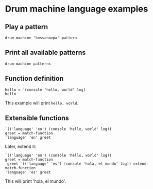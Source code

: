 # Drum machine language examples

## Play a pattern

```
drum-machine 'bossanoopa' pattern
```

## Print all available patterns

```
drum-machine patterns
```

## Function definition

```
hello = `(console 'hello, world' log)
hello
```

This example will print `hello, world`.

## Extensible functions

```
`(('language' 'en') (console 'hello, world' log))
greet = match-function
'language' 'en' greet
```

Later, extend it:

```
`(('language' 'en') (console 'hello, world' log))
greet = match-function
`greet `(('language' 'es') (console 'hola, el mundo' log)) extend-match-function
'language' 'es' greet
```

This will print 'hola, el mundo'.
